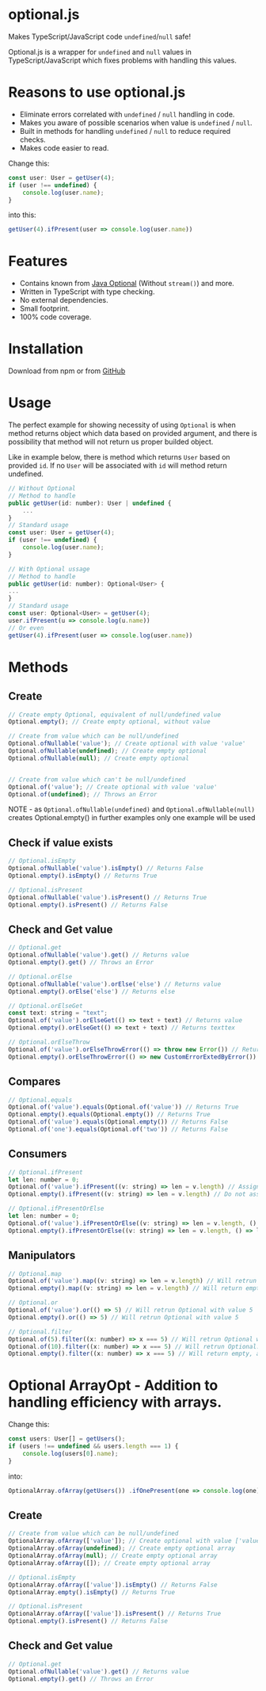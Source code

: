 # optional.js
Makes TypeScript/JavaScript code `undefined`/`null` safe! 

Optional.js is a wrapper for `undefined` and `null` values in TypeScript/JavaScript which fixes problems with handling this values.

# Reasons to use optional.js
- Eliminate errors correlated with `undefined` / `null` handling in code.
- Makes you aware of possible scenarios when value is `undefined` / `null`.
- Built in methods for handling `undefined` / `null` to reduce required checks.
- Makes code easier to read.

Change this:
```javascript
const user: User = getUser(4);
if (user !== undefined) {
    console.log(user.name);
}
```
into this:
```javascript
getUser(4).ifPresent(user => console.log(user.name))
```

# Features 
- Contains known from [Java Optional](https://docs.oracle.com/javase/9/docs/api/java/util/Optional.html) (Without `stream()`) and more.
- Written in TypeScript with type checking.
- No external dependencies.
- Small footprint.
- 100% code coverage.

# Installation
Download from npm or from [GitHub](https://github.com/amidevtech/optional.js)

# Usage
The perfect example for showing necessity of using `Optional` is when method returns object which data based on provided argument,
and there is possibility that method will not return us proper builded object.

Like in example below, there is method which returns `User` based on provided `id`. If no `User` will be associated with `id` will
method return undefined.
```javascript
// Without Optional
// Method to handle
public getUser(id: number): User | undefined {
    ...
}
// Standard usage 
const user: User = getUser(4);
if (user !== undefined) {
    console.log(user.name);
}

// With Optional ussage
// Method to handle
public getUser(id: number): Optional<User> {
...
}
// Standard usage 
const user: Optional<User> = getUser(4);
user.ifPresent(u => console.log(u.name))
// Or even
getUser(4).ifPresent(user => console.log(user.name))
```

# Methods
## Create

```javascript
// Create empty Optional, equivalent of null/undefined value
Optional.empty(); // Create empty optional, without value

// Create from value which can be null/undefined
Optional.ofNullable('value'); // Create optional with value 'value'
Optional.ofNullable(undefined); // Create empty optional
Optional.ofNullable(null); // Create empty optional


// Create from value which can't be null/undefined
Optional.of('value'); // Create optional with value 'value'
Optional.of(undefined); // Throws an Error
```

NOTE - as `Optional.ofNullable(undefined)` and `Optional.ofNullable(null)`
creates Optional.empty() in further examples only one example will be used

## Check if value exists

```javascript
// Optional.isEmpty
Optional.ofNullable('value').isEmpty() // Returns False
Optional.empty().isEmpty() // Returns True

// Optional.isPresent
Optional.ofNullable('value').isPresent() // Returns True
Optional.empty().isPresent() // Returns False
```

## Check and Get value
```javascript
// Optional.get
Optional.ofNullable('value').get() // Returns value
Optional.empty().get() // Throws an Error

// Optional.orElse
Optional.ofNullable('value').orElse('else') // Returns value
Optional.empty().orElse('else') // Returns else

// Optional.orElseGet
const text: string = "text";
Optional.of('value').orElseGet(() => text + text) // Returns value
Optional.empty().orElseGet(() => text + text) // Returns texttex

// Optional.orElseThrow
Optional.of('value').orElseThrowError(() => throw new Error()) // Returns value
Optional.empty().orElseThrowError(() => new CustomErrorExtedByError()) // Throws CustomErrorExtedByError
```

## Compares

```javascript
// Optional.equals
Optional.of('value').equals(Optional.of('value')) // Returns True
Optional.empty().equals(Optional.empty()) // Returns True
Optional.of('value').equals(Optional.empty()) // Returns False
Optional.of('one').equals(Optional.of('two')) // Returns False
```

## Consumers

```javascript
// Optional.ifPresent
let len: number = 0;
Optional.of('value').ifPresent((v: string) => len = v.length) // Assign 5 to len
Optional.empty().ifPresent((v: string) => len = v.length) // Do not assign anything, len will be 0
```
```javascript
// Optional.ifPresentOrElse
let len: number = 0;
Optional.of('value').ifPresentOrElse((v: string) => len = v.length, () => len = 10) // Assign 5 to len
Optional.empty().ifPresentOrElse((v: string) => len = v.length, () => len = 10) // Assign 10 to len
```


## Manipulators 
```javascript
// Optional.map
Optional.of('value').map((v: string) => len = v.length) // Will retrun Optional with value 5
Optional.empty().map((v: string) => len = v.length) // Will return empty as it was
```

```javascript
// Optional.or
Optional.of('value').or(() => 5) // Will retrun Optional with value 5
Optional.empty().or(() => 5) // Will retrun Optional with value 5
```

```javascript
// Optional.filter
Optional.of(5).filter((x: number) => x === 5) // Will retrun Optional with value 5, as is not empty and meets condition
Optional.of(10).filter((x: number) => x === 5) // Will retrun Optional.empty(), as is not empty but do not meets condition
Optional.empty().filter((x: number) => x === 5) // Will return empty, as it is empty.
```



# Optional ArrayOpt - Addition to handling efficiency with arrays.
Change this:
```javascript
const users: User[] = getUsers();
if (users !== undefined && users.length === 1) {
    console.log(users[0].name);
}
```
into:
```javascript
OptionalArray.ofArray(getUsers()) .ifOnePresent(one => console.log(one));
```

## Create
```javascript
// Create from value which can be null/undefined
OptionalArray.ofArray(['value']); // Create optional with value ['value']
OptionalArray.ofArray(undefined); // Create empty optional array
OptionalArray.ofArray(null); // Create empty optional array
OptionalArray.ofArray([]); // Create empty optional array
```
```javascript
// Optional.isEmpty
OptionalArray.ofArray(['value']).isEmpty() // Returns False
OptionalArray.empty().isEmpty() // Returns True

// Optional.isPresent
OptionalArray.ofArray(['value']).isPresent() // Returns True
Optional.empty().isPresent() // Returns False
```

## Check and Get value
```javascript
// Optional.get
Optional.ofNullable('value').get() // Returns value
Optional.empty().get() // Throws an Error
